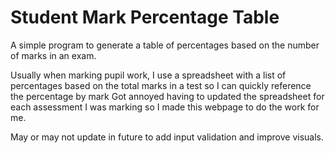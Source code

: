 # Student Mark Percentage Table
A simple program to generate a table of percentages based on the number of marks in an exam.

Usually when marking pupil work, I use a spreadsheet with a list of percentages based on the total marks in a test so I can quickly reference the percentage by mark
Got annoyed having to updated the spreadsheet for each assessment I was marking so I made this webpage to do the work for me.

May or may not update in future to add input validation and improve visuals.
